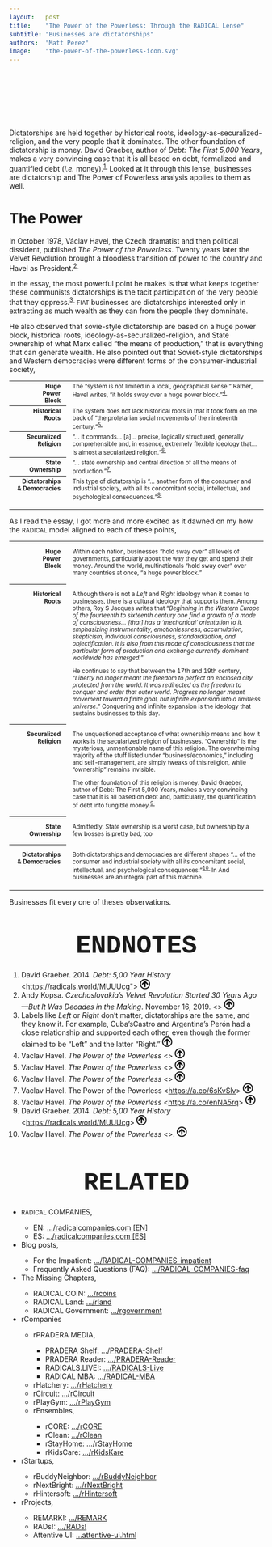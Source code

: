 ```yaml
---
layout:   post
title:    "The Power of the Powerless: Through the RADICAL Lense"
subtitle: "Businesses are dictatorships"
authors:  "Matt Perez"
image:    "the-power-of-the-powerless-icon.svg"
---
```


<div style="display:none;">
 <p>Dictatorships are held together by historical roots, ideology-as-securalized-religion, and the very people that it oppresses. The other foundation of dictatorship is money,based on debt as quantified by money. Looked at it this way, businesses are dictatorship and <em>The Power of Powerless</em> analysis applies to them as well.</p>
</div>

<h1 style="font-size:40px; font-family:Courier New, monospace; ">&nbsp;</h1>
 <p>Dictatorships are held together by historical roots, ideology-as-securalized-religion, and the very people that it dominates. The other foundation of dictatorship is money. David Graeber, author of <em>Debt: The First 5,000 Years</em>, makes a very convincing case that it is all based on debt, formalized and quantified debt (<em>i.e.</em> money).<sup id="bm01"><a href="#en01">1&nbsp;</a></sup> Looked at it through this lense, businesses are dictatorship and The Power of Powerless analysis applies to them as well.</p>

<h1>The Power</h1>
 <p>In October 1978, Václav Havel, the Czech dramatist and then political dissident, published <em>The Power of the Powerless</em>. Twenty years later the Velvet Revolution brought a bloodless transition of power to the country and Havel as President.<sup id="en02"><a href="#en02">2&nbsp;</a></sup></p>
 <p>In the essay, the most powerful point he makes is that what keeps together these communists dictatorships is the tacit participation of the very people that they oppress.<sup id="bm03"><a href="#en03">3&nbsp;</a></sup> <span style="font-size:smaller; ">FIAT</span> businesses are dictatorships interested only in extracting as much wealth as they can from the people they domninate.</p>
 <p>He also observed that sovie-style dictatorship are based on a huge power block, historical roots, ideology-as-securalized-religion, and State ownership of what Marx called &ldquo;the means of production,&rdquo; that is everything that can generate wealth. He also pointed out that Soviet-style dictatorships and Western democracies were different forms of the consumer-industrial society,</p>

<table>
 <tr style="vertical-align:text-top; font-size:smaller; ">
  <th style="text-align:right; padding-right:1em; width:1in;">Huge<br>Power<br>Block</th>
  <td style="text-align:left;  padding-left:1em; ">The &ldquo;system is not limited in a local, geographical sense.&rdquo; Rather, Havel writes, &ldquo;it holds sway over a huge power block.&rdquo;<sup id="en04"><a href="#en04">4&nbsp;</a></sup></td>
 </tr>
 <tr style="vertical-align:text-top; font-size:smaller; ">
  <th style="text-align:right; padding-right:1em; width:1in;">Historical<br>Roots</th>
  <td style="text-align:left;  padding-left:1em; ">The system does not lack historical roots in that it took form on the back of &ldquo;the proletarian social movements of the nineteenth century.&rdquo;<sup id="en05"><a href="#en05">5&nbsp;</a></sup></td>
 </tr>
 <tr style="vertical-align:text-top; font-size:smaller; ">
  <th style="text-align:right; padding-right:1em; width:1in;">Securalized<br>Religion</th>
  <td style="text-align:left;  padding-left:1em; ">&ldquo;&hellip; it commands&hellip; [a]&hellip; precise, logically structured, generally comprehensible and, in essence, extremely flexible ideology that&hellip; is almost a secularized religion.&rdquo;<sup id="en06"><a href="#en06">6&nbsp;</a></sup></td>
  </tr>
 <tr style="vertical-align:text-top; font-size:smaller; ">
  <th style="text-align:right; padding-right:1em; width:1in;">State<br>Ownership</th>
  <td style="text-align:left;  padding-left:1em; ">&ldquo;&hellip; state ownership and central direction of all the means of production.&rdquo;<sup id="en07"><a href="#en07">7&nbsp;</a></sup></td>
  </tr>
 <tr style="vertical-align:text-top; font-size:smaller; ">
  <th style="text-align:right; padding-right:1em; width:1in;">Dictatorships<br>& Democracies</th>
  <td style="text-align:left;  padding-left:1em; ">This type of dictatorship is &ldquo;&hellip; another form of the consumer and industrial society, with all its concomitant social, intellectual, and psychological consequences.&rdquo;<sup id="en08"><a href="#en08">8&nbsp;</a></sup></td>
 </tr>
 <tr>
   <td colspan="2" style="font-size:xx-small; ">&nbsp;</td>
  </tr>
</table>
<p>As I read the essay, I got more and more excited as it dawned on my how the <span style="font-size:smaller; ">RADICAL</span> model aligned to each of these points,</p>
<table style="vertical-align:top; ">
 <tr style="vertical-align:text-top; font-size:smaller; ">
  <th style="text-align:right; padding-right:1em; width:1in;">Huge<br>Power<br>Block</th>
  <td style="text-align:left;  padding-left:1em; ">
   <p>Within each nation, businesses &ldquo;hold sway over&rdquo; all levels of governments, particularly about the way they get and spend their money. Around the world, multinationals &ldquo;hold sway over&rdquo; over many countries at once, &ldquo;a huge power block.&rdquo;</p>
  </td>
 </tr>
 <tr style="vertical-align:text-top; font-size:smaller; ">
  <th style="text-align:right; padding-right:1em; width:1in;">Historical<br>Roots</th>
  <td style="text-align:left;  padding-left:1em; ">
    <p>Although there is not a <em>Left</em> and <em>Right</em> ideology when it comes to businesses, there is a cultural ideology that supports them. Among others, Roy S Jacques writes that &ldquo;<em>Beginning in the Western Europe of the fourteenth to sixteenth century one find a growth of a mode of consciousness&hellip; [that] has a ‘mechanical’ orientation to it, emphasizing instrumentality, emotionlessness, accumulation, skepticism, individual consciousness, standardization, and objectification. It is also from this mode of consciousness that the particular form of production and exchange currently dominant worldwide has emerged.</em>&rdquo;</p>
    <p>He continues to say that between the 17th and 19th century, &ldquo;<em>Liberty no longer meant the freedom to perfect an enclosed city protected from the world. It was redirected as the freedom to conquer and order that outer world. Progress no longer meant movement toward a finite goal, but infinite expansion into a limitless universe</em>.&rdquo; Conquering and infinite expansion is the ideology that sustains businesses to this day.</p>
  </td>
 </tr>
 <tr style="vertical-align:text-top; font-size:smaller; ">
  <th style="text-align:right; padding-right:1em; width:1in;">Securalized<br>Religion</th>
  <td style="text-align:left;  padding-left:1em; ">
   <p>The unquestioned acceptance of what ownership means and how it works is the secularized religion of businesses. &ldquo;Ownership&rdquo; is the mysterious, unmentionable name of this religion. The overwhelming majority of the stuff listed under &ldquo;business/economics,&rdquo; including and self-management, are simply tweaks of this religion, while &ldquo;ownership&rdquo; remains invisible.</p>
   <p>The other foundation of this religion is money. David Graeber, author of Debt: The First 5,000 Years, makes a very convincing case that it is all based on debt and, particularly, the quantification of debt into fungible money.<sup id="en09"><a href="#en09">9&nbsp;</a></sup></p>
  </td>
 </tr>
 <tr style="vertical-align:text-top; font-size:smaller; ">
  <th style="text-align:right; padding-right:1em; width:1in;">State<br>Ownership</th>
  <td style="text-align:left;  padding-left:1em; ">
   <p>Admittedly, State ownership is a worst case, but ownership by a few bosses is pretty bad, too</p>
  </td>
 </tr>
 <tr style="vertical-align:text-top; font-size:smaller; ">
  <th style="text-align:right; padding-right:1em; width:1in;">Dictatorships<br>& Democracies</th>
  <td style="text-align:left;  padding-left:1em; ">
   <p>Both dictatorships and democracies are different shapes &ldquo;&hellip; of the consumer and industrial society with all its concomitant social, intellectual, and psychological consequences.&rdquo;<sup id="en10"><a href="#en10">10&nbsp;</a></sup> In And businesses are an integral part of this machine.</p>
  </td>
 </tr>
 <tr>
  <td colspan="2" style="font-size:xx-small; "></td>
 </tr>
</table>
<p>Businesses fit every one of theses observations.</p>

<h1 style="font-size:50px; font-family:Courier New, monospace; text-align:center; margin: 50px 0 20px 0; ">ENDNOTES</h1>
 <ol>
  <li id="en01">
   David Graeber. 2014.
   <em>Debt: 5,00 Year History</em>
   <<a href="https://radicals.world/MUUUcg">https://radicals.world/MUUUcg"</a>>
   <a href="#bm01"><img src="/assets/img/arrow-up-icon.png" style="height:20px;"></a>
  </li>
  <li id="en02">Andy Kopsa.
   <em>Czechoslovakia’s Velvet Revolution Started 30 Years Ago—But It Was Decades in the Making</em>. November 16, 2019.
   <<a href="https://time.com/5730106/velvet-revolution-history/"><https://time.com/5730106/velvet-revolution-history/></a>>
   <a href="#bm02" style="height:20px; "><img src="/assets/img/arrow-up-icon.png" style="height:20px;"></a>
  </li>
  <li id="en03">
   Labels like <em>Left</em> or <em>Right</em> don’t matter, dictatorships are the same, and they know it. For example, Cuba’sCastro and Argentina’s Perón had a close relationship and supported each other, even though the former claimed to be &ldquo;Left&rdquo; and the latter &ldquo;Right.&rdquo;
   <a href="#bm03" style="height:20px; "><img src="/assets/img/arrow-up-icon.png" style="height:20px;"></a>
  </li>
  <li id="en04">
   Vaclav Havel.
   <em>The Power of the Powerless</em>
   <<a href="https://a.co/drH4npY"><https://a.co/8WPhu0s></a>>
   <a href="#bm04" style="height:20px; "><img src="/assets/img/arrow-up-icon.png" style="height:20px;"></a>
  </li>
  <li id="en05">
   Vaclav Havel.
   <em>The Power of the Powerless</em>
   <<a href="https://a.co/0lq6pO8"><https://a.co/0lq6pO8></a>>
   <a href="#bm05" style="height:20px; "><img src="/assets/img/arrow-up-icon.png" style="height:20px;"></a>
  </li>
  <li id="en06">
  Vaclav Havel.
   <em>The Power of the Powerless</em>
   <<a href="https://a.co/eaqbk"><https://a.co/eaqbk></a>>
   <a href="#bm06" style="height:20px; "><img src="/assets/img/arrow-up-icon.png" style="height:20px;"></a>
  </li>
  <li id="en07">
   Vaclav Havel.
   </em>The Power of the Powerless</em>
   <<a href="https://a.co/6sKvSlv">https://a.co/6sKvSlv</a>>
   <a href="#bm07" style="height:20px; "><img src="/assets/img/arrow-up-icon.png" style="height:20px;"></a>
  </li>
  <li id="en08">
   Vaclav Havel.
   <em>The Power of the Powerless</em>
   <<a href="https://a.co/enNA5rq">https://a.co/enNA5rq</a>>
   <a href="#bm08" style="height:20px; "><img src="/assets/img/arrow-up-icon.png" style="height:20px;"></a>
  </li>
  <li id="en09">
   David Graeber. 2014.
   <em>Debt: 5,00 Year History</em>
   <<a href="https://radicals.world/MUUUcg">https://radicals.world/MUUUcg</a>>
   <a href="#bm09" style="height:20px; "><img src="/assets/img/arrow-up-icon.png" style="height:20px; "></a>
  </li>
  <li id="en10">
   Vaclav Havel.
   <em>The Power of the Powerless</em>
   <<a href="https://a.co/bPEY1mO"><https://a.co/bPEY1mO></a>>.
   <a href="#bm10" style="height:20px; "><img src="/assets/img/arrow-up-icon.png" style="height:20px; "></a>
  </li>
 </ol>

<h1 style="font-size:50px; font-family:Courier New, monospace; text-align:center; margin: 60px 0 20px 0; ">RELATED</h1>
 <ul>
  <li><span style="font-size:smaller; ">RADICAL</span> COMPANIES,</li>
   <ul>
    <li><a>EN</a>: <a href="https://radicalcompanies.com" target="blank">&hellip;/radicalcompanies.com [EN]</a></li>
    <li><a>ES</a>: <a href="https://radicalcompanies.com" target="blank">&hellip;/radicalcompanies.com [ES]</a></li>
   </ul>
  <li>Blog posts,</li>
   <ul>
    <li>For the Impatient: <a href="https://radicalcompanies.com/2022/05/04/RADICAL-COMPANIES-impatient" target="blank">&hellip;/RADICAL-COMPANIES-impatient</a></li>
    <li>Frequently Asked Questions (FAQ): <a href="https://radicalcompanies.com/2022/05/05/RADICAL-COMPANIES-faq" target="blank">&hellip;/RADICAL-COMPANIES-faq</a></li>
   </ul>
   <li>The Missing Chapters,</li>
    <ul>
     <li>RADICAL COIN: <a href="https://radicalcompanies.com/2022/05/07/rcoins" target="blank">&hellip;/rcoins</a></li>
     <li>RADICAL Land: <a href="https://radicalcompanies.com/2022/05/08/rland" target="blank">&hellip;/rland</a></li>
     <li>RADICAL Government: <a href="https://radicalcompanies.com/2022/05/06/rgovernment" target="blank">&hellip;/rgovernment</a></li>
    </ul>
   <li>rCompanies</li>
    <ul>
     <li>rPRADERA MEDIA,</li>
      <ul>
       <li>PRADERA Shelf: <a href="https://radicalcompanies.com/2022/04/02/PRADERA-Shelf" target="blank">&hellip;/PRADERA-Shelf</a></li>
       <li>PRADERA Reader: <a href="https://radicalcompanies.com/2022/04/01/PRADERA-Reader" target="blank">&hellip;/PRADERA-Reader</a></li>
       <li>RADICALS.LIVE!: <a href="https://radicalcompanies.com/2022/04/04/RADICALS-Live" target="blank">&hellip;/RADICALS-Live</a></li>
       <li>RADICAL MBA: <a href="https://radicalcompanies.com/2022/04/03/RADICAL-MBA" target="blank">&hellip;/RADICAL-MBA</a></li>
      </ul>
     <li>rHatchery: <a href="https://radicalcompanies.com/2022/05/16/rHatchery" target="blank">&hellip;/rHatchery</a></li>
     <li>rCircuit: <a href="https://radicalcompanies.com/2022/04/05/rCircuit" target="blank">&hellip;/rCircuit</a></li>
     <li>rPlayGym: <a href="https://radicalcompanies.com/2022/04/06/rPlayGym" target="blank">&hellip;/rPlayGym</a></li>
     <li>rEnsembles,</li>
      <ul>
       <li>rCORE: <a href="https://radicalcompanies.com/2022/05/15/rCORE" target="blank">&hellip;/rCORE</a></li>
       <li>rClean: <a href="https://radicalcompanies.com/2022/05/14/rClean" target="blank">&hellip;/rClean</a></li>
       <li>rStayHome: <a href="https://radicalcompanies.com/2022/05/12/rStayHome" target="blank">&hellip;/rStayHome</a></li>
       <li>rKidsCare: <a href="https://radicalcompanies.com/2022/05/13/rKidsKare" target="blank">&hellip;/rKidsKare</a></li>
      </ul>
    </ul>
  <li>rStartups,</li>
   <ul>
    <li>rBuddyNeighbor: <a href="https://radicalcompanies.com/2022/05/20/rBuddyNeighbor" target="blank">&hellip;/rBuddyNeighbor</a></li>
    <li>rNextBright: <a href="https://radicalcompanies.com/2022/05/22/rNextBright" target="blank">&hellip;/rNextBright</a></li>
    <li>rHintersoft: <a href="https://radicalcompanies.com/2022/05/21/rHintersoft" target="blank">&hellip;/rHintersoft</a></li> 
   </ul>
  <li>rProjects,</li>
   <ul>
    <li>REMARK!: <a href="https://radicalcompanies.com/2022/05/18/REMARK" target="blank">&hellip;/REMARK</a></li>
    <li>RADs!: <a href="https://radicalcompanies.com/2022/05/19/RADs!" target="blank">&hellip;/RADs!</a></li>
    <li>Attentive UI: <a href="https://radicalcompanies.com/2022/05/17/attentive-ui.html" target="blank">&hellip;attentive-ui.html</a></li>
   </ul>
 </ul>
